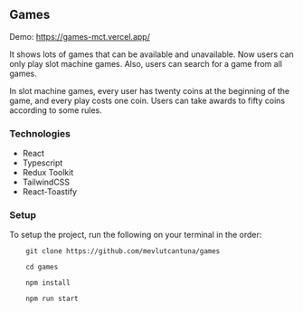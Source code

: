 ## Games

Demo: https://games-mct.vercel.app/

It shows lots of games that can be available and unavailable. Now users can only play slot machine games. Also, users can search for a game from all games.

In slot machine games, every user has twenty coins at the beginning of the game, and every play costs one coin. Users can take awards to fifty coins according to some rules.

### Technologies

-   React
-   Typescript
-   Redux Toolkit
-   TailwindCSS
-   React-Toastify

### Setup

To setup the project, run the following on your terminal in the order:

```
    git clone https://github.com/mevlutcantuna/games

```

```
    cd games

```

```
    npm install
```

```
    npm run start
```
